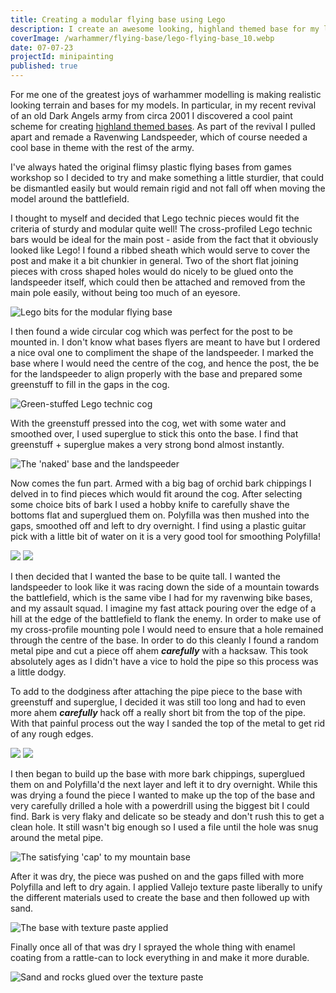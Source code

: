 ```yaml
---
title: Creating a modular flying base using Lego
description: I create an awesome looking, highland themed base for my landspeeder. Specifically I wanted to be able to attach and remove the stand itself separaetly. I used Lego Technic to do this.
coverImage: /warhammer/flying-base/lego-flying-base_10.webp
date: 07-07-23
projectId: minipainting
published: true
---
```


For me one of the greatest joys of warhammer modelling is making realistic looking terrain and bases for my models. In particular, in my recent revival of an old Dark Angels army from circa 2001 I discovered a cool paint scheme for creating [highland themed bases](highland-themed-warhammer-bases). As part of the revival I pulled apart and remade a Ravenwing Landspeeder, which of course needed a cool base in theme with the rest of the army.

I've always hated the original flimsy plastic flying bases from games workshop so I decided to try and make something a little sturdier, that could be dismantled easily but would remain rigid and not fall off when moving the model around the battlefield. 

I thought to myself and decided that Lego technic pieces would fit the criteria of sturdy and modular quite well! The cross-profiled Lego technic bars would be ideal for the main post - aside from the fact that it obviously looked like Lego! I found a ribbed sheath which would serve to cover the post and make it a bit chunkier in general. Two of the short flat joining pieces with cross shaped holes would do nicely to be glued onto the landspeeder itself, which could then be attached and removed from the main pole easily, without being too much of an eyesore.

![Lego bits for the modular flying base](/warhammer/flying-base/lego-flying-base_0.webp)

I then found a wide circular cog which was perfect for the post to be mounted in. I don't know what bases flyers are meant to have but I ordered a nice oval one to compliment the shape of the landspeeder. I marked the base where I would need the centre of the cog, and hence the post, the be for the landspeeder to align properly with the base and prepared some greenstuff to fill in the gaps in the cog.

![Green-stuffed Lego technic cog](/warhammer/flying-base/lego-flying-base_1.webp)

With the greenstuff pressed into the cog, wet with some water and smoothed over, I used superglue to stick this onto the base. I find that greenstuff + superglue makes a very strong bond almost instantly.

![The 'naked' base and the landspeeder](/warhammer/flying-base/lego-flying-base_3.webp)

Now comes the fun part. Armed with a big bag of orchid bark chippings I delved in to find pieces which would fit around the cog. After selecting some choice bits of bark I used a hobby knife to carefully shave the bottoms flat and superglued them on. Polyfilla was then mushed into the gaps, smoothed off and left to dry overnight. I find using a plastic guitar pick with a little bit of water on it is a very good tool for smoothing Polyfilla!

<div class="image-grid">
    <img src="/images/warhammer/flying-base/lego-flying-base_4.webp" class="post-image">
    <img src="/images/warhammer/flying-base/lego-flying-base_5.webp" class="post-image">
</div>

I then decided that I wanted the base to be quite tall. I wanted the landspeeder to look like it was racing down the side of a mountain towards the battlefield, which is the same vibe I had for my ravenwing bike bases, and my assault squad. I imagine my fast attack pouring over the edge of a hill at the edge of the battlefield to flank the enemy. In order to make use of my cross-profile mounting pole I would need to ensure that a hole remained through the centre of the base. In order to do this cleanly I found a random metal pipe and cut a piece off ahem ***carefully*** with a hacksaw. This took absolutely ages as I didn't have a vice to hold the pipe so this process was a little dodgy. 

To add to the dodginess after attaching the pipe piece to the base with greenstuff and superglue, I decided it was still too long and had to even more ahem ***carefully*** hack off a really short bit from the top of the pipe. With that painful process out the way I sanded the top of the metal to get rid of any rough edges.

<div class="image-grid">
    <img src="/images/warhammer/flying-base/lego-flying-base_6.webp" class="post-image">
    <img src="/images/warhammer/flying-base/lego-flying-base_7.webp" class="post-image">
</div>

I then began to build up the base with more bark chippings, superglued them on and Polyfilla'd the next layer and left it to dry overnight. While this was drying a found the piece I wanted to make up the top of the base and very carefully drilled a hole with a powerdrill using the biggest bit I could find. Bark is very flaky and delicate so be steady and don't rush this to get a clean hole. It still wasn't big enough so I used a file until the hole was snug around the metal pipe.

![The satisfying 'cap' to my mountain base](/warhammer/flying-base/lego-flying-base_8.webp)

After it was dry, the piece was pushed on and the gaps filled with more Polyfilla and left to dry again. I applied Vallejo texture paste liberally to unify the different materials used to create the base and then followed up with sand.

![The base with texture paste applied](/warhammer/flying-base/lego-flying-base_10.webp)

Finally once all of that was dry I sprayed the whole thing with enamel coating from a rattle-can to lock everything in and make it more durable.

![Sand and rocks glued over the texture paste](/warhammer/flying-base/lego-flying-base_9.webp)